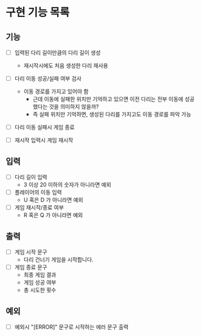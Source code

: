 # 구현 기능 목록

## 기능

* [ ] 입력된 다리 길이만큼의 다리 길이 생성
    * 재시작시에도 처음 생성한 다리 재사용
* [ ] 다리 이동 성공/실패 여부 검사
    * 이동 경로를 가지고 있어야 함
        * 근데 이동에 실패한 위치만 기억하고 있으면 이전 다리는 전부 이동에 성공했다는 것을 의미하지 않을까?
        * 즉 실패 위치만 기억하면, 생성된 다리를 가지고도 이동 경로를 파악 가능
* [ ] 다리 이동 실패시 게임 종료
* [ ] 재시작 입력시 게임 재시작


## 입력

* [ ] 다리 길이 입력
    * 3 이상 20 이하의 숫자가 아니라면 예외
* [ ] 플레이어의 이동 입력
    * U 혹은 D 가 아니라면 예외
* [ ] 게임 재시작/종료 여부
    * R 혹은 Q 가 아니라면 예외


## 출력

* [ ] 게임 시작 문구
    * 다리 건너기 게임을 시작합니다.
* [ ] 게임 종료 문구
    * 최종 게임 결과
    * 게임 성공 여부
    * 총 시도한 횟수


## 예외

* [ ] 예외시 "[ERROR]" 문구로 시작하는 에러 문구 출력